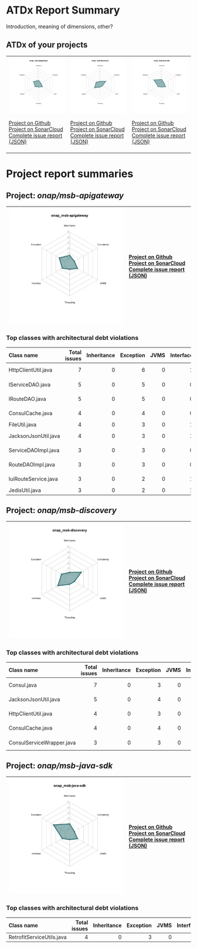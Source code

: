
# ATDx Report Summary

Introduction, meaning of dimensions, other?

## ATDx of your projects
||||
|-|-|-|
|<img src="https://github.com/robertoverdecchia/ATDx_report_sandbox/blob/master/plots/onap_msb-apigateway.jpg"/> <p style="text-align:left">[Project on Github](https://github.com/onap/msb-apigateway) <br> [Project on SonarCloud ](https://sonarcloud.io/dashboard?id=onap_msb-apigateway) <br> [Complete issue report (JSON)](./json/onap_msb-apigateway.json)</p>|<img src="https://github.com/robertoverdecchia/ATDx_report_sandbox/blob/master/plots/onap_msb-discovery.jpg"/> <p style="text-align:left">[Project on Github](https://github.com/onap/msb-discovery) <br> [Project on SonarCloud ](https://sonarcloud.io/dashboard?id=onap_msb-discovery) <br> [Complete issue report (JSON)](./json/onap_msb-discovery.json)</p>|<img src="https://github.com/robertoverdecchia/ATDx_report_sandbox/blob/master/plots/onap_msb-java-sdk.jpg"/> <p style="text-align:left">[Project on Github](https://github.com/onap/msb-java-sdk) <br> [Project on SonarCloud ](https://sonarcloud.io/dashboard?id=onap_msb-java-sdk) <br> [Complete issue report (JSON)](./json/onap_msb-java-sdk.json)</p>
 | |

# Project report summaries
## Project: _onap/msb-apigateway_
|<img src="https://github.com/robertoverdecchia/ATDx_report_sandbox/blob/master/plots/onap_msb-apigateway.jpg"/>|<p style="text-align:left">[Project on Github](https://github.com/onap/msb-apigateway) <br> [Project on SonarCloud ](https://sonarcloud.io/dashboard?id=onap_msb-apigateway) <br> [Complete issue report (JSON)](./json/onap_msb-apigateway.json)</p>
|-|-|
### Top classes with architectural debt violations
| Class name           |   Total issues |   Inheritance |   Exception |   JVMS |   Interface |   Threading |   Complexity | Fully qualified name                                                                                      |
|:---------------------|---------------:|--------------:|------------:|-------:|------------:|------------:|-------------:|:----------------------------------------------------------------------------------------------------------|
| HttpClientUtil.java  |              7 |             0 |           6 |      0 |           1 |           0 |            0 | apiroute/apiroute-service/src/main/java/org/onap/msb/apiroute/wrapper/util/HttpClientUtil.java            |
| IServiceDAO.java     |              5 |             0 |           5 |      0 |           0 |           0 |            0 | apiroute/apiroute-service/src/main/java/org/onap/msb/apiroute/wrapper/dao/service/IServiceDAO.java        |
| IRouteDAO.java       |              5 |             0 |           5 |      0 |           0 |           0 |            0 | apiroute/apiroute-service/src/main/java/org/onap/msb/apiroute/wrapper/dao/route/IRouteDAO.java            |
| ConsulCache.java     |              4 |             0 |           4 |      0 |           0 |           0 |            0 | apiroute/apiroute-service/src/main/java/org/onap/msb/apiroute/wrapper/consulextend/cache/ConsulCache.java |
| FileUtil.java        |              4 |             0 |           3 |      0 |           1 |           0 |            0 | apiroute/apiroute-service/src/main/java/org/onap/msb/apiroute/wrapper/util/FileUtil.java                  |
| JacksonJsonUtil.java |              4 |             0 |           3 |      0 |           1 |           0 |            0 | apiroute/apiroute-service/src/main/java/org/onap/msb/apiroute/wrapper/util/JacksonJsonUtil.java           |
| ServiceDAOImpl.java  |              3 |             0 |           3 |      0 |           0 |           0 |            0 | apiroute/apiroute-service/src/main/java/org/onap/msb/apiroute/wrapper/dao/service/ServiceDAOImpl.java     |
| RouteDAOImpl.java    |              3 |             0 |           3 |      0 |           0 |           0 |            0 | apiroute/apiroute-service/src/main/java/org/onap/msb/apiroute/wrapper/dao/route/RouteDAOImpl.java         |
| IuiRouteService.java |              3 |             0 |           2 |      0 |           1 |           0 |            0 | apiroute/apiroute-service/src/main/java/org/onap/msb/apiroute/wrapper/service/IuiRouteService.java        |
| JedisUtil.java       |              3 |             0 |           2 |      0 |           1 |           0 |            0 | apiroute/apiroute-service/src/main/java/org/onap/msb/apiroute/wrapper/util/JedisUtil.java                 |

## Project: _onap/msb-discovery_
|<img src="https://github.com/robertoverdecchia/ATDx_report_sandbox/blob/master/plots/onap_msb-discovery.jpg"/>|<p style="text-align:left">[Project on Github](https://github.com/onap/msb-discovery) <br> [Project on SonarCloud ](https://sonarcloud.io/dashboard?id=onap_msb-discovery) <br> [Complete issue report (JSON)](./json/onap_msb-discovery.json)</p>
|-|-|
### Top classes with architectural debt violations
| Class name                |   Total issues |   Inheritance |   Exception |   JVMS |   Interface |   Threading |   Complexity | Fully qualified name                                                                                 |
|:--------------------------|---------------:|--------------:|------------:|-------:|------------:|------------:|-------------:|:-----------------------------------------------------------------------------------------------------|
| Consul.java               |              7 |             0 |           3 |      0 |           4 |           0 |            0 | sdclient/discovery-service/src/main/java/org/onap/msb/sdclient/wrapper/consul/Consul.java            |
| JacksonJsonUtil.java      |              5 |             0 |           4 |      0 |           1 |           0 |            0 | sdclient/discovery-service/src/main/java/org/onap/msb/sdclient/wrapper/util/JacksonJsonUtil.java     |
| HttpClientUtil.java       |              4 |             0 |           3 |      0 |           1 |           0 |            0 | sdclient/discovery-service/src/main/java/org/onap/msb/sdclient/wrapper/util/HttpClientUtil.java      |
| ConsulCache.java          |              4 |             0 |           4 |      0 |           0 |           0 |            0 | sdclient/discovery-service/src/main/java/org/onap/msb/sdclient/wrapper/consul/cache/ConsulCache.java |
| ConsulServiceWrapper.java |              3 |             0 |           3 |      0 |           0 |           0 |            0 | sdclient/discovery-service/src/main/java/org/onap/msb/sdclient/wrapper/ConsulServiceWrapper.java     |

## Project: _onap/msb-java-sdk_
|<img src="https://github.com/robertoverdecchia/ATDx_report_sandbox/blob/master/plots/onap_msb-java-sdk.jpg"/>|<p style="text-align:left">[Project on Github](https://github.com/onap/msb-java-sdk) <br> [Project on SonarCloud ](https://sonarcloud.io/dashboard?id=onap_msb-java-sdk) <br> [Complete issue report (JSON)](./json/onap_msb-java-sdk.json)</p>
|-|-|
### Top classes with architectural debt violations
| Class name                |   Total issues |   Inheritance |   Exception |   JVMS |   Interface |   Threading |   Complexity | Fully qualified name                                                |
|:--------------------------|---------------:|--------------:|------------:|-------:|------------:|------------:|-------------:|:--------------------------------------------------------------------|
| RetrofitServiceUtils.java |              4 |             0 |           3 |      0 |           1 |           0 |            0 | src/main/java/org/onap/msb/sdk/httpclient/RetrofitServiceUtils.java |

